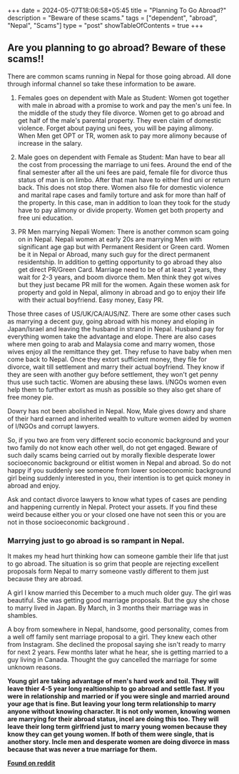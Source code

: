 +++
date = 2024-05-07T18:06:58+05:45
title = "Planning To Go Abroad?"
description = "Beware of these scams."
tags = ["dependent", "abroad", "Nepal", "Scams"]
type = "post"
showTableOfContents = true
+++

## Are you planning to go abroad? Beware of these scams!!

There are common scams running in Nepal for those going abroad. All done through informal channel so take these information to be aware.

1. Females goes on dependent with Male as Student: Women got together with male in abroad with a promise to work and pay the men's uni fee. In the middle of the study they file divorce. Women get to go abroad and get half of the male's parental property. They even claim of domestic violence. Forget about paying uni fees, you will be paying alimony. When Men get OPT or TR, women ask to pay more alimony because of increase in the salary.

2. Male goes on dependent with Female as Student: Man have to bear all the cost from processing the marriage to uni fees. Around the end of the final semester after all the uni fees are paid, female file for divorce thus status of man is on limbo. After that man have to either find uni or return back. This does not stop there. Women also file for domestic violence and marital rape cases and family torture and ask for more than half of the property. In this case, man in addition to loan they took for the study have to pay alimony or divide property. Women get both property and free uni education.

3. PR Men marrying Nepali Women: There is another common scam going on in Nepal. Nepali women at early 20s are marrying Men with significant age gap but with Permanent Resident or Green card. Women be it in Nepal or Abroad, many such guy for the direct permanent residentship. In addition to getting opportunity to go abroad they also get direct PR/Green Card. Marriage need to be of at least 2 years, they wait for 2-3 years, and boom divorce them. Men think they got wives but they just became PR mill for the women. Again these women ask for property and gold in Nepal, alimony in abroad and go to enjoy their life with their actual boyfriend. Easy money, Easy PR.

Those three cases of US/UK/CA/AUS/NZ. There are some other cases such as marrying a decent guy, going abroad with his money and eloping in Japan/Israel and leaving the husband in strand in Nepal. Husband pay for everything women take the advantage and elope. There are also cases where men going to arab and Malaysia come and marry women, those wives enjoy all the remittance they get. They refuse to have baby when men come back to Nepal. Once they extort sufficient money, they file for divorce, wait till settlement and marry their actual boyfriend. They know if they are seen with another guy before settlement, they won't get penny thus use such tactic. Women are abusing these laws. I/NGOs women even help them to further extort as mush as possible so they also get share of free money pie.

Dowry has not been abolished in Nepal. Now, Male gives dowry and share of their hard earned and inherited wealth to vulture women aided by women of I/NGOs and corrupt lawyers.

So, if you two are from very different socio economic background and your two family do not know each other well, do not get engaged. Beware of such daily scams being carried out by morally flexible desperate lower socioeconomic background or elitist women in Nepal and abroad. So do not happy if you suddenly see someone from lower socioeconomic background girl being suddenly interested in you, their intention is to get quick money in abroad and enjoy.

Ask and contact divorce lawyers to know what types of cases are pending and happening currently in Nepal. Protect your assets. If you find these weird because either you or your closed one have not seen this or you are not in those socioeconomic background .


### Marrying just to go abroad is so rampant in Nepal.

It makes my head hurt thinking how can someone gamble their life that just to go abroad. The situation is so grim that people are rejecting excellent proposals form Nepal to marry someone vastly different to them just because they are abroad.

A girl I know married this December to a much much older guy. The girl was beautiful. She was getting good marriage proposals. But the guy she chose to marry lived in Japan. By March, in 3 months their marriage was in shambles.

A boy from somewhere in Nepal, handsome, good personality, comes from a well off family sent marriage proposal to a girl. They knew each other from Instagram. She declined the proposal saying she isn't ready to marry for next 2 years. Few months later what he hear, she is getting married to a guy living in Canada. Thought the guy cancelled the marriage for some unknown reasons.


<b>Young girl are taking advantage of men's hard work and toil. They will leave thier 4-5 year long realtionship to go abroad and settle fast. If you were in relationship and married or if you were single and married around your age that is fine. But leaving your long term relationship to marry anyone without knowing character.
It is not only women, knowing women are marrying for their abroad status, incel are doing this too. They will leave their long term girlfriend just to marry young women because they know they can get young women. If both of them were single, that is another story. Incle men and desperate women are doing divorce in mass because that was never a true marriage for them.</b>

<B><u>Found on reddit</u></B>
